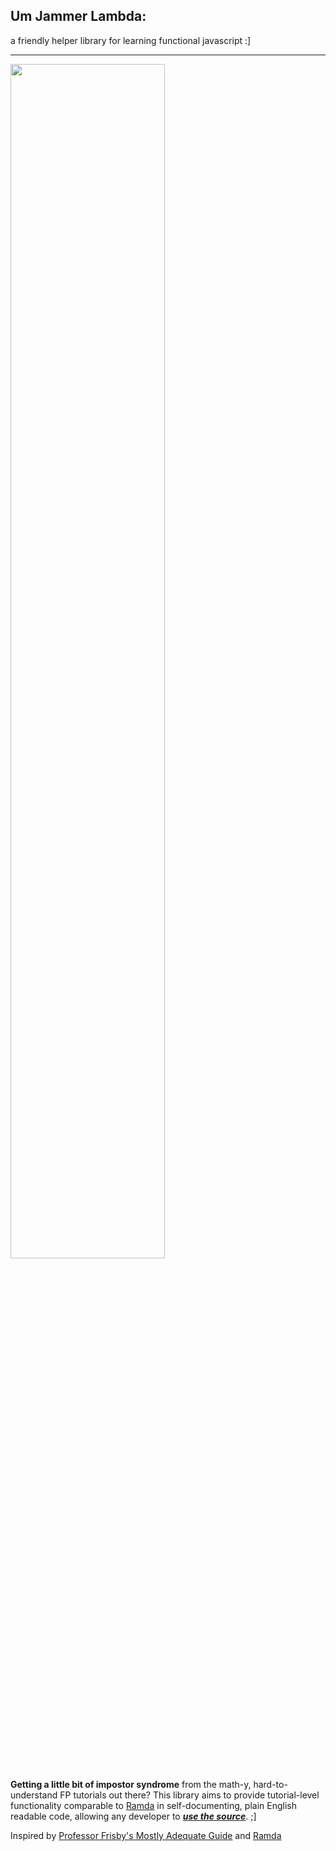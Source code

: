 ## Um Jammer Lambda:
a friendly helper library for learning functional javascript :]

------
<img src="http://68.media.tumblr.com/09a44dd995c7e821d4280aa413596281/tumblr_o1mvw38Bra1qzjum8o1_1280.png" width="70%">

**Getting a little bit of impostor syndrome** from the math-y, hard-to-understand FP tutorials out there? This library aims to provide tutorial-level functionality comparable to [Ramda](http://ramdajs.com) in self-documenting, plain English readable code, allowing any developer to ***[use the source](http://impress.github.io/impress.js/#/source)***. ;]

Inspired by [Professor Frisby's Mostly Adequate Guide](https://drboolean.gitbooks.io/mostly-adequate-guide/content/) and [Ramda](http://ramdajs.com)
